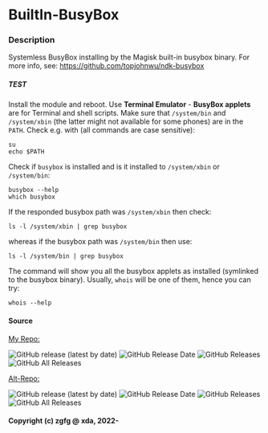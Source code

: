 # BuiltIn-BusyBox

### Description
Systemless BusyBox installing by the Magisk built-in busybox binary.
For more info, see:
https://github.com/topjohnwu/ndk-busybox

##### TEST

Install the module and reboot. Use **Terminal Emulator** - **BusyBox applets** are for Terminal and shell scripts.
Make sure that `/system/bin` and `/system/xbin` (the latter might not available for some phones) are in the `PATH`.
Check e.g. with (all commands are case sensitive):

```
su
echo $PATH
```

Check if `busybox` is installed and is it installed to `/system/xbin` or `/system/bin`:

```
busybox --help
which busybox
```

If the responded busybox path was `/system/xbin` then check:

```
ls -l /system/xbin | grep busybox
```

whereas if the busybox path was `/system/bin` then use:

```
ls -l /system/bin | grep busybox
```

The command will show you all the busybox applets as installed (symlinked to the busybox binary).
Usually, `whois` will be one of them, hence you can try:

```
whois --help
```

#### Source 

[My Repo:](https://github.com/zgfg/BuiltIn-BusyBox)

![GitHub release (latest by date)](https://img.shields.io/github/v/release/zgfg/BuiltIn-BusyBox?label=Release&style=plastic) ![GitHub Release Date](https://img.shields.io/github/release-date/zgfg/BuiltIn-BusyBox?label=Release%20Date&style=plastic) 
![GitHub Releases](https://img.shields.io/github/downloads/zgfg/BuiltIn-BusyBox/latest/total?label=Downloads%20%28Latest%20Release%29&style=plastic)
![GitHub All Releases](https://img.shields.io/github/downloads/zgfg/BuiltIn-BusyBox/total?label=Total%20Downloads%20%28All%20Releases%29&style=plastic)

[Alt-Repo:](https://github.com/Magisk-Modules-Alt-Repo/BuiltIn-BusyBox)

![GitHub release (latest by date)](https://img.shields.io/github/v/release/Magisk-Modules-Alt-Repo/BuiltIn-BusyBox?label=Release&style=plastic) ![GitHub Release Date](https://img.shields.io/github/release-date/Magisk-Modules-Alt-Repo/BuiltIn-BusyBox?label=Release%20Date&style=plastic) 
![GitHub Releases](https://img.shields.io/github/downloads/Magisk-Modules-Alt-Repo/BuiltIn-BusyBox/latest/total?label=Downloads%20%28Latest%20Release%29&style=plastic)
![GitHub All Releases](https://img.shields.io/github/downloads/Magisk-Modules-Alt-Repo/BuiltIn-BusyBox/total?label=Total%20Downloads%20%28All%20Releases%29&style=plastic)

#### Copyright (c) zgfg @ xda, 2022-

